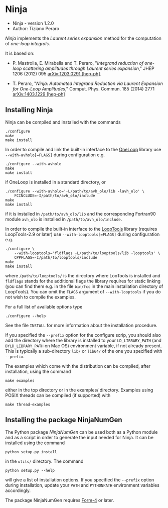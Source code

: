 Ninja
=====

- Ninja - version 1.2.0
- Author: Tiziano Peraro

*Ninja* implements the *Laurent series expansion* method for the
computation of *one-loop integrals*.

It is based on:

- P. Mastrolia, E. Mirabella and T. Peraro,
   "*Integrand reduction of one-loop scattering amplitudes through
   Laurent series expansion*,"
   JHEP 1206 (2012) 095
   [arXiv:1203.0291 [hep-ph]](http://arxiv.org/abs/arXiv:1203.0291).

- T. Peraro,
   "*Ninja: Automated Integrand Reduction via Laurent Expansion for
   One-Loop Amplitudes*,"
   Comput. Phys. Commun. 185 (2014) 2771
   [arXiv:1403.1229 [hep-ph]](http://arxiv.org/abs/1403.1229)


Installing Ninja
----------------

Ninja can be compiled and installed with the commands

    ./configure
    make
    make install

In order to compile and link the built-in interface to the
[OneLoop](http://helac-phegas.web.cern.ch/helac-phegas/OneLOop.html)
library use `--with-avholo[=FLAGS]` during configuration e.g.

    ./configure --with-avholo
    make
    make install

if OneLoop is installed in a standard directory, or

    ./configure --with-avholo='-L/path/to/avh_olo/lib -lavh_olo' \
        FCINCLUDE=-I/path/to/avh_olo/include
    make
    make install

if it is installed in `/path/to/avh_olo/lib` and the corresponding
Fortran90 module `avh_olo` is installed in `/path/to/avh_olo/include`.

In order to compile the built-in interface to the
[LoopTools](http://www.feynarts.de/looptools) library (requires
LoopTools-2.9 or later) use `--with-looptools[=FLAGS]` during
configuration e.g.

    ./configure \
        --with-looptools='fldflags -L/path/to/looptools/lib -looptools' \
        CPPFLAGS=-I/path/to/looptools/include
    make
    make install

where `/path/to/looptools/` is the directory where LooTools is
installed and `fldflags` stands for the additional flags the library
requires for static linking (you can find them e.g. in the file
`bin/fcc` in the main installation directory of LoopTools).  You can
omit the `FLAGS` argument of `--with-looptools` if you do not wish to
compile the examples.

For a full list of available options type

    ./configure --help

See the file `INSTALL` for more information about the installation
procedure.

If you specified the `--prefix` option for the configure scrip, you
should also add the directory where the library is installed to your
`LD_LIBRARY_PATH` (and `DYLD_LIBRARY_PATH` on Mac OS) environment
variable, if not already present.  This is typically a sub-directory
`lib/` or `lib64/` of the one you specified with `--prefix`.

The examples which come with the distribution can be compiled, after
installation, using the command

    make examples

either in the top directory or in the examples/ directory.  Examples
using POSIX threads can be compiled (if supported) with

    make thread-examples



Installing the package NinjaNumGen
----------------------------------

The Python package *NinjaNumGen* can be used both as a Python module
and as a script in order to generate the input needed for Ninja.  It
can be installed using the command

    python setup.py install

in the `utils/` directory.  The command

    python setup.py --help

will give a list of installation options.  If you specified the
`--prefix` option during installation, update your `PATH` and
`PYTHONPATH` environment variables accordingly.

The package NinjaNumGen requires [Form-4](http://www.nikhef.nl/~form)
or later.
